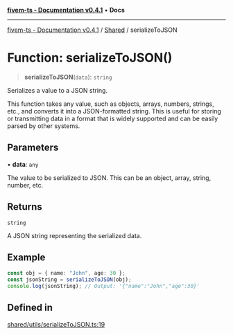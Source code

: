[**fivem-ts - Documentation v0.4.1**](../../../README.md) • **Docs**

***

[fivem-ts - Documentation v0.4.1](../../../README.md) / [Shared](../README.md) / serializeToJSON

# Function: serializeToJSON()

> **serializeToJSON**(`data`): `string`

Serializes a value to a JSON string.

This function takes any value, such as objects, arrays, numbers, strings, etc.,
and converts it into a JSON-formatted string. This is useful for storing or transmitting data
in a format that is widely supported and can be easily parsed by other systems.

## Parameters

• **data**: `any`

The value to be serialized to JSON. This can be an object, array, string, number, etc.

## Returns

`string`

A JSON string representing the serialized data.

## Example

```ts
const obj = { name: "John", age: 30 };
const jsonString = serializeToJSON(obj);
console.log(jsonString); // Output: '{"name":"John","age":30}'
```

## Defined in

[shared/utils/serializeToJSON.ts:19](https://github.com/Purpose-Dev/fivem-ts/blob/main/src/shared/utils/serializeToJSON.ts#L19)
